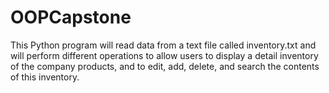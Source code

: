 # OOPCapstone
This Python program will read data from a text file called inventory.txt and will perform different operations to allow users to display a detail inventory of the company products, and to edit, add, delete, and search the contents of this inventory.

